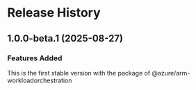 # Release History
    
## 1.0.0-beta.1 (2025-08-27)

### Features Added

This is the first stable version with the package of @azure/arm-workloadorchestration

